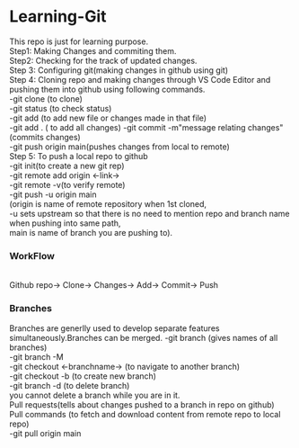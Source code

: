 # Learning-Git
This repo is just for learning purpose.
<br>
Step1: Making Changes and commiting them.
<br>
Step2: Checking for the track of updated changes.
<br>
Step 3: Configuring git(making changes in github using git)
<br>
Step 4: Cloning repo and making changes through VS Code Editor and pushing them into github using following commands.<br>
-git clone <repo-name>(to clone)<br>
-git status (to check status) <br>
-git add <fileName>(to add new file or changes made in that file)<br>
-git add . ( to add all changes)
-git commit -m"message relating changes"(commits changes)<br>
-git push origin main(pushes changes from local to remote)<br>
Step 5: To push a local repo to github<br>
-git init(to create a new git  rep)<br>
-git remote add origin <-link-><br>
-git remote -v(to verify remote) <br>
-git push -u origin main <br>
 (origin is name of remote repository when 1st cloned,<br>
  -u sets upstream so that there is no need to mention repo and branch name 
   when pushing into same path,<br>
   main is name of branch you are pushing to).<br>
<h3>WorkFlow</h3><br>
Github repo-> Clone-> Changes-> Add-> Commit-> Push <br>
<h3>Branches</h3>
Branches are generlly used to develop separate features simultaneously.Branches can be merged. 
-git branch (gives names of all branches) <br>
-git branch -M <new branch name> <br>
-git checkout <-branchname-> (to navigate to another branch) <br>
-git checkout -b <newbranchName> (to create new branch) <br>
-git branch -d <branchname> (to delete branch) <br>
you cannot delete a branch while you are in it.<br>
Pull requests(tells about changes pushed to a branch in repo on github)<br>
Pull commands (to fetch and download content from remote repo to local repo)<br>
-git pull origin main
